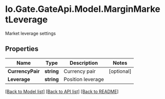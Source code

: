 
# Io.Gate.GateApi.Model.MarginMarketLeverage

Market leverage settings

## Properties

Name | Type | Description | Notes
------------ | ------------- | ------------- | -------------
**CurrencyPair** | **string** | Currency pair | [optional] 
**Leverage** | **string** | Position leverage | 

[[Back to Model list]](../README.md#documentation-for-models)
[[Back to API list]](../README.md#documentation-for-api-endpoints)
[[Back to README]](../README.md)
